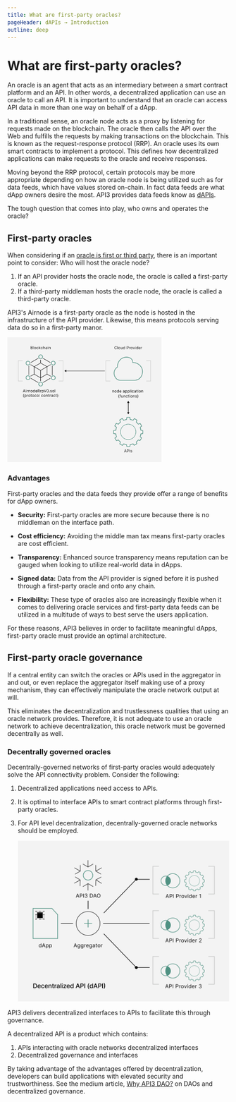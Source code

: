 ```yaml
---
title: What are first-party oracles?
pageHeader: dAPIs → Introduction
outline: deep
---
```


<PageHeader/>

# What are first-party oracles?

An oracle is an agent that acts as an intermediary between a smart contract
platform and an API. In other words, a decentralized application can use an
oracle to call an API. It is important to understand that an oracle can access
API data in more than one way on behalf of a dApp.

In a traditional sense, an oracle node acts as a proxy by listening for requests
made on the blockchain. The oracle then calls the API over the Web and fulfills
the requests by making transactions on the blockchain. This is known as the
request-response protocol (RRP). An oracle uses its own smart contracts to
implement a protocol. This defines how decentralized applications can make
requests to the oracle and receive responses.

Moving beyond the RRP protocol, certain protocols may be more appropriate
depending on how an oracle node is being utilized such as for data feeds, which
have values stored on-chain. In fact data feeds are what dApp owners desire the
most. API3 provides data feeds know as [dAPIs](/dapis/introduction/index.md).

The tough question that comes into play, who owns and operates the oracle?

## First-party oracles

<!-- Based on this information, it looks like simply having an oracle solves the API
connectivity problem.-->

When considering if an
[oracle is first or third party](https://hackernoon.com/the-difference-between-first-party-and-third-party-oracles),
there is an important point to consider: Who will host the oracle node?

1. If an API provider hosts the oracle node, the oracle is called a first-party
   oracle.
2. If a third-party middleman hosts the oracle node, the oracle is called a
   third-party oracle.

API3's Airnode is a first-party oracle as the node is hosted in the
infrastructure of the API provider. Likewise, this means protocols serving data
do so in a first-party manor.

<img src="../assets/images/02-What_is_Airnode.png" width="350px"/>

### Advantages

First-party oracles and the data feeds they provide offer a range of benefits
for dApp owners.

- **Security:** First-party oracles are more secure because there is no
  middleman on the interface path.

- **Cost efficiency:** Avoiding the middle man tax means first-party oracles are
  cost efficient.

- **Transparency:** Enhanced source transparency means reputation can be gauged
  when looking to utilize real-world data in dApps.

- **Signed data:** Data from the API provider is signed before it is pushed
  through a first-party oracle and onto any chain.

- **Flexibility:** These type of oracles also are increasingly flexible when it
  comes to delivering oracle services and first-party data feeds can be utilized
  in a multitude of ways to best serve the users application.

For these reasons, API3 believes in order to facilitate meaningful dApps,
first-party oracle must provide an optimal architecture.

<!--Third-party oracles are both insecure and expensive (see the
<a href="/api3-whitepaper-v1.0.3.pdf#page=10" target="_blank">API3
Whitepaper</a> _Issues with Third-Party Oracles as Middlemen_ for a detailed explanation). In contrast, first-party oracles are both secure and cost-efficient due to not having a middleman on the interface path. -->

<!-- Legacy oracle governance

Traditionally an oracle network makes the same request to multiple independent
oracles and reduces their responses to a single answer through predetermined
consensus rules. This is implemented as a smart contract called the aggregator.

Individual malicious oracles cannot manipulate the outcome of this process,
which provides a degree of decentralization and trustlessness. Here, an
important thing to consider is how the oracle network is governed.

<img src="../assets/images/decentral-governance.png" width="300"/>

02-b-First*vs_Third_party_oracles-Descentralized_API*(dAPI)

::: -->

## First-party oracle governance

If a central entity can switch the oracles or APIs used in the aggregator in and
out, or even replace the aggregator itself making use of a proxy mechanism, they
can effectively manipulate the oracle network output at will.

This eliminates the decentralization and trustlessness qualities that using an
oracle network provides. Therefore, it is not adequate to use an oracle network
to achieve decentralization, this oracle network must be governed decentrally as
well.

### Decentrally governed oracles

Decentrally-governed networks of first-party oracles would adequately solve the
API connectivity problem. Consider the following:

1. Decentralized applications need access to APIs.
2. It is optimal to interface APIs to smart contract platforms through
   first-party oracles.
3. For API level decentralization, decentrally-governed oracle networks should
   be employed.

   <img src="../assets/images/02-b-First_vs_Third_party_oracles-Descentralized_API_(dAPI).png" width="500"/>

API3 delivers decentralized interfaces to APIs to facilitate this through
governance.

A decentralized API is a product which contains:

1. APIs interacting with oracle networks decentralized interfaces
2. Decentralized governance and interfaces

By taking advantage of the advantages offered by decentralization, developers
can build applications with elevated security and trustworthiness. See the
medium article,
[Why API3 DAO?](https://medium.com/api3/why-api3-dao-not-api3-corp-2dde51c537c1)
on DAOs and decentralized governance.

<!--
Due to being defined as a full product rather than an interface, unlike a
traditional oracle network, a decentralized API includes the underlying APIs. This results in
a superior solution (secure and cost-efficient first-party oracles) and
ecosystem (with API providers as its members).  -->

<!--Although this is technically correct, the
same solution can be reached through a more useful lens-->

<!--Decentralized applications cannot access Web APIs, and oracle solutions aim to build decentralized interfaces to facilitate this. However, this approach results in an inferior solution and ecosystem (see the
<a href="/api3-whitepaper-v1.0.3.pdf" target="_api3-whitepaper">API3
Whitepaper</a> for a detailed explanation).-->

<!--Instead, API3 builds complete products called decentralized APIs (dAPIs for
short), which are blockchain-native, decentralized API services. From the user's
(i.e., the entity that operates the decentralized application) perspective, the
experience of using a dAPI would be very similar to a Web developer using a
traditional API; they would find a dAPI they need, pay the subscription fee, and
enjoy access.-->
